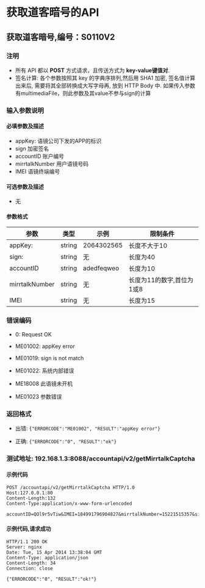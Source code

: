 
获取道客暗号的API
========================

获取道客暗号,编号：S0110V2
---------------------

### 注明

* 所有 API 都以 **POST** 方式请求，且传送方式为 **key-value键值对**.
* 签名计算: 各个参数按照其 key 的字典序排列,然后用 SHA1 加密, 签名值计算出来后, 需要将其全部转换成大写字母再, 放到 HTTP Body 中. 如果传入参数有multimediaFile，则此参数及其value不参与sign的计算

### 输入参数说明

#### 必填参数及描述

* appKey:               语镜公司下发的APP的标识
* sign	                加密签名
* accountID             账户编号
* mirrtalkNumber        用户语镜号码
* IMEI                  语镜终端编号

#### 可选参数及描述

* 无

#### 参数格式

 参数              |  类型       |   示例         |  限制条件
-------------------|-------------|----------------|--------------
 appKey:           | string      |  2064302565    | 长度不大于10
 sign:             | string      |  无            | 长度为40
 accountID         | string      |  adedfeqweo    | 长度为10
 mirrtalkNumber    | string      |  无            | 长度为11的数字,首位为1或8
 IMEI              | string      |  无            | 长度为15


### 错误编码

* 0:            Request OK

* ME01002:      appKey error
* ME01019:      sign is not match
* ME01022:      系统内部错误

* ME18008       此语镜未开机        
* ME01023       参数错误        


### 返回格式

* 出错: `{"ERRORCODE":"ME01002", "RESULT":"appKey error"}`

* 正确: `{"ERRORCODE":"0", "RESULT":"ok"}`


### 测试地址: 192.168.1.3:8088/accountapi/v2/getMirrtalkCaptcha


#### 示例代码

    POST /accountapi/v2/getMirrtalkCaptcha HTTP/1.0
    Host:127.0.0.1:80
    Content-Length:132
    Content-Type:application/x-www-form-urlencoded
    
    accountID=QOl9r5vTiw&IMEI=184991796904827&mirrtalkNumber=15221515357&sign=6F47FAB6B37295127DC81B1D8C58063F6720A376&appKey=1111111111

#### 示例代码,请求成功

    HTTP/1.1 200 OK
    Server: nginx
    Date: Tue, 15 Apr 2014 13:38:04 GMT
    Content-Type: application/json
    Content-Length: 34
    Connection: close
    
    {"ERRORCODE":"0", "RESULT":"ok!"}


